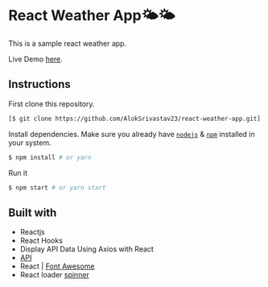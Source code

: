 # React Weather App🌤🌤

This is a sample react weather app.

Live Demo [here](https://react-weather-app-alok.netlify.app/).

## Instructions

First clone this repository.

```bash
[$ git clone https://github.com/AlokSrivastav23/react-weather-app.git]
```

Install dependencies. Make sure you already have [`nodejs`](https://nodejs.org/en/) & [`npm`](https://www.npmjs.com/) installed in your system.

```bash
$ npm install # or yarn
```

Run it

```bash
$ npm start # or yarn start
```

## Built with

- Reactjs
- React Hooks
- Display API Data Using Axios with React
- [API](https://openweathermap.org/api)
- React | [Font Awesome](https://fontawesome.com/how-to-use/on-the-web/using-with/react)
- React loader [spinner](https://www.npmjs.com/package/react-loader-spinner)
